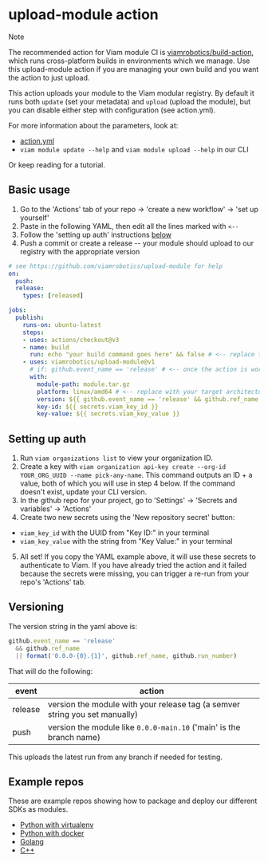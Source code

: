 # upload-module action

> [!NOTE]
> The recommended action for Viam module CI is [viamrobotics/build-action](https://github.com/viamrobotics/build-action), which runs cross-platform builds in environments which we manage. Use this upload-module action if you are managing your own build and you want the action to just upload.

This action uploads your module to the Viam modular registry. By default it runs both `update` (set your metadata) and `upload` (upload the module), but you can disable either step with configuration (see action.yml).

For more information about the parameters, look at:
- [action.yml](./action.yml)
- `viam module update --help` and `viam module upload --help` in our CLI

Or keep reading for a tutorial.

## Basic usage

1. Go to the 'Actions' tab of your repo -> 'create a new workflow' -> 'set up yourself'
1. Paste in the following YAML, then edit all the lines marked with `<--`
1. Follow the 'setting up auth' instructions [below](#setting-up-auth)
1. Push a commit or create a release -- your module should upload to our registry with the appropriate version

```yml
# see https://github.com/viamrobotics/upload-module for help
on:
  push:
  release:
    types: [released]

jobs:
  publish:
    runs-on: ubuntu-latest
    steps:
    - uses: actions/checkout@v3
    - name: build
      run: echo "your build command goes here" && false # <-- replace this with the command that builds your module's tar.gz
    - uses: viamrobotics/upload-module@v1
      # if: github.event_name == 'release' # <-- once the action is working, uncomment this so you only upload on release
      with:
        module-path: module.tar.gz
        platform: linux/amd64 # <-- replace with your target architecture, or your module will not deploy
        version: ${{ github.event_name == 'release' && github.ref_name || format('0.0.0-{0}.{1}', github.ref_name, github.run_number) }} # <-- see 'Versioning' section below for explanation
        key-id: ${{ secrets.viam_key_id }}
        key-value: ${{ secrets.viam_key_value }}
```

## Setting up auth

1. Run `viam organizations list` to view your organization ID.
2. Create a key with `viam organization api-key create --org-id YOUR_ORG_UUID --name pick-any-name`. This command outputs an ID + a value, both of which you will use in step 4 below. If the command doesn't exist, update your CLI version.
3. In the github repo for your project, go to 'Settings' -> 'Secrets and variables' -> 'Actions'
4. Create two new secrets using the 'New repository secret' button:
  - `viam_key_id` with the UUID from "Key ID:" in your terminal
  - `viam_key_value` with the string from "Key Value:" in your terminal
5. All set! If you copy the YAML example above, it will use these secrets to authenticate to Viam. If you have already tried the action and it failed because the secrets were missing, you can trigger a re-run from your repo's 'Actions' tab.

## Versioning

The version string in the yaml above is:

```js
github.event_name == 'release'
  && github.ref_name
  || format('0.0.0-{0}.{1}', github.ref_name, github.run_number)
```

That will do the following:

| event | action
|---|---
| release | version the module with your release tag (a semver string you set manually)
| push | version the module like `0.0.0-main.10` ('main' is the branch name)

This uploads the latest run from any branch if needed for testing.

## Example repos

These are example repos showing how to package and deploy our different SDKs as modules.

- [Python with virtualenv](https://github.com/viam-labs/python-example-module)
- [Python with docker](https://github.com/viamrobotics/python-container-module)
- [Golang](https://github.com/viam-labs/wifi-sensor)
- [C++](https://github.com/viamrobotics/module-example-cpp)
